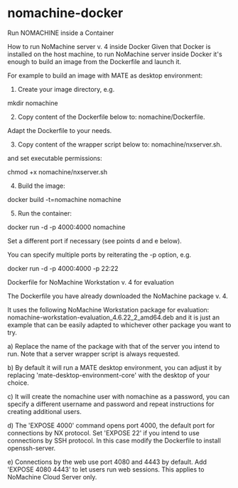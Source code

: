 # nomachine-docker
Run NOMACHINE inside a Container

How to run NoMachine server v. 4 inside Docker
Given that Docker is installed on the host machine, to run NoMachine server inside Docker it's enough to build an image from the Dockerfile and launch it.

For example to build an image with MATE as desktop environment:

1) Create your image directory, e.g.

mkdir nomachine

2) Copy content of the Dockerfile below to: nomachine/Dockerfile.

Adapt the Dockerfile to your needs.

3) Copy content of the wrapper script below to: nomachine/nxserver.sh.

and set executable permissions:

chmod +x nomachine/nxserver.sh

4) Build the image:

docker build -t=nomachine nomachine

5) Run the container:

docker run -d -p 4000:4000  nomachine

Set a different port if necessary (see points d and e below).

You can specify multiple ports by reiterating the -p option, e.g.

docker run -d -p 4000:4000 -p 22:22

Dockerfile for NoMachine Workstation v. 4 for evaluation

The Dockerfile you have already downloaded the NoMachine package v. 4.

It uses the following NoMachine Workstation package for evaluation: nomachine-workstation-evaluation_4.6.22_2_amd64.deb and it is just an example that can be easily adapted to whichever other package you want to try.

a) Replace the name of the package with that of the server you intend to run. Note that a server wrapper script is always requested.

b) By default it will run a MATE desktop environment, you can adjust it by replacing 'mate-desktop-environment-core'  with the desktop of your choice.

c) It will create the nomachine user with nomachine as a password, you can specify a different username and password and repeat instructions for creating additional users.

d) The 'EXPOSE 4000' command opens port 4000, the default port for connections by NX protocol. Set 'EXPOSE 22' if you intend to use connections by SSH protocol. In this case modify the Dockerfile to install openssh-server.

e) Connections by the web use port 4080 and 4443 by default. Add 'EXPOSE 4080 4443' to let users run web sessions. This applies to NoMachine Cloud Server only.
